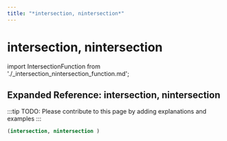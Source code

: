 ```yaml
---
title: "*intersection, nintersection*"
---
```


# intersection, nintersection

import IntersectionFunction from './_intersection_nintersection_function.md';

<IntersectionFunction />

## Expanded Reference: intersection, nintersection

:::tip
TODO: Please contribute to this page by adding explanations and examples
:::

```lisp
(intersection, nintersection )
```
